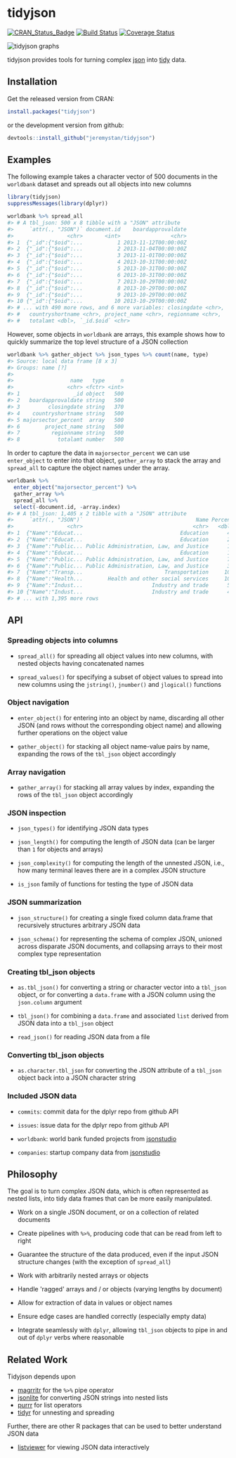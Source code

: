 <!-- README.md is generated from README.Rmd. Please edit that file -->
tidyjson
========

[![CRAN\_Status\_Badge](http://www.r-pkg.org/badges/version/tidyjson)](http://cran.r-project.org/package=tidyjson) [![Build Status](https://travis-ci.org/jeremystan/tidyjson.svg?branch=master)](https://travis-ci.org/jeremystan/tidyjson) [![Coverage Status](https://img.shields.io/codecov/c/github/jeremystan/tidyjson/master.svg)](https://codecov.io/github/jeremystan/tidyjson?branch=master)

![tidyjson graphs](https://cloud.githubusercontent.com/assets/2284427/18217882/1b3b2db4-7114-11e6-8ba3-07938f1db9af.png)

tidyjson provides tools for turning complex [json](http://www.json.org/) into [tidy](https://cran.r-project.org/web/packages/tidyr/vignettes/tidy-data.html) data.

Installation
------------

Get the released version from CRAN:

``` r
install.packages("tidyjson")
```

or the development version from github:

``` r
devtools::install_github("jeremystan/tidyjson")
```

Examples
--------

The following example takes a character vector of 500 documents in the `worldbank` dataset and spreads out all objects into new columns

``` r
library(tidyjson)
suppressMessages(library(dplyr))

worldbank %>% spread_all
#> # A tbl_json: 500 x 8 tibble with a "JSON" attribute
#>     `attr(., "JSON")` document.id    boardapprovaldate
#>                 <chr>       <int>                <chr>
#> 1  {"_id":{"$oid":...           1 2013-11-12T00:00:00Z
#> 2  {"_id":{"$oid":...           2 2013-11-04T00:00:00Z
#> 3  {"_id":{"$oid":...           3 2013-11-01T00:00:00Z
#> 4  {"_id":{"$oid":...           4 2013-10-31T00:00:00Z
#> 5  {"_id":{"$oid":...           5 2013-10-31T00:00:00Z
#> 6  {"_id":{"$oid":...           6 2013-10-31T00:00:00Z
#> 7  {"_id":{"$oid":...           7 2013-10-29T00:00:00Z
#> 8  {"_id":{"$oid":...           8 2013-10-29T00:00:00Z
#> 9  {"_id":{"$oid":...           9 2013-10-29T00:00:00Z
#> 10 {"_id":{"$oid":...          10 2013-10-29T00:00:00Z
#> # ... with 490 more rows, and 6 more variables: closingdate <chr>,
#> #   countryshortname <chr>, project_name <chr>, regionname <chr>,
#> #   totalamt <dbl>, `_id.$oid` <chr>
```

However, some objects in `worldbank` are arrays, this example shows how to quickly summarize the top level structure of a JSON collection

``` r
worldbank %>% gather_object %>% json_types %>% count(name, type)
#> Source: local data frame [8 x 3]
#> Groups: name [?]
#> 
#>                  name   type     n
#>                 <chr> <fctr> <int>
#> 1                 _id object   500
#> 2   boardapprovaldate string   500
#> 3         closingdate string   370
#> 4    countryshortname string   500
#> 5 majorsector_percent  array   500
#> 6        project_name string   500
#> 7          regionname string   500
#> 8            totalamt number   500
```

In order to capture the data in `majorsector_percent` we can use `enter_object` to enter into that object, `gather_array` to stack the array and `spread_all` to capture the object names under the array.

``` r
worldbank %>%
  enter_object("majorsector_percent") %>%
  gather_array %>%
  spread_all %>%
  select(-document.id, -array.index)
#> # A tbl_json: 1,405 x 2 tibble with a "JSON" attribute
#>     `attr(., "JSON")`                                    Name Percent
#>                 <chr>                                   <chr>   <dbl>
#> 1  {"Name":"Educat...                               Education      46
#> 2  {"Name":"Educat...                               Education      26
#> 3  {"Name":"Public... Public Administration, Law, and Justice      16
#> 4  {"Name":"Educat...                               Education      12
#> 5  {"Name":"Public... Public Administration, Law, and Justice      70
#> 6  {"Name":"Public... Public Administration, Law, and Justice      30
#> 7  {"Name":"Transp...                          Transportation     100
#> 8  {"Name":"Health...        Health and other social services     100
#> 9  {"Name":"Indust...                      Industry and trade      50
#> 10 {"Name":"Indust...                      Industry and trade      40
#> # ... with 1,395 more rows
```

API
---

### Spreading objects into columns

-   `spread_all()` for spreading all object values into new columns, with nested objects having concatenated names

-   `spread_values()` for specifying a subset of object values to spread into new columns using the `jstring()`, `jnumber()` and `jlogical()` functions

### Object navigation

-   `enter_object()` for entering into an object by name, discarding all other JSON (and rows without the corresponding object name) and allowing further operations on the object value

-   `gather_object()` for stacking all object name-value pairs by name, expanding the rows of the `tbl_json` object accordingly

### Array navigation

-   `gather_array()` for stacking all array values by index, expanding the rows of the `tbl_json` object accordingly

### JSON inspection

-   `json_types()` for identifying JSON data types

-   `json_length()` for computing the length of JSON data (can be larger than `1` for objects and arrays)

-   `json_complexity()` for computing the length of the unnested JSON, i.e., how many terminal leaves there are in a complex JSON structure

-   `is_json` family of functions for testing the type of JSON data

### JSON summarization

-   `json_structure()` for creating a single fixed column data.frame that recursively structures arbitrary JSON data

-   `json_schema()` for representing the schema of complex JSON, unioned across disparate JSON documents, and collapsing arrays to their most complex type representation

### Creating tbl\_json objects

-   `as.tbl_json()` for converting a string or character vector into a `tbl_json` object, or for converting a `data.frame` with a JSON column using the `json.column` argument

-   `tbl_json()` for combining a `data.frame` and associated `list` derived from JSON data into a `tbl_json` object

-   `read_json()` for reading JSON data from a file

### Converting tbl\_json objects

-   `as.character.tbl_json` for converting the JSON attribute of a `tbl_json` object back into a JSON character string

### Included JSON data

-   `commits`: commit data for the dplyr repo from github API

-   `issues`: issue data for the dplyr repo from github API

-   `worldbank`: world bank funded projects from [jsonstudio](http://jsonstudio.com/resources/)

-   `companies`: startup company data from [jsonstudio](http://jsonstudio.com/resources/)

Philosophy
----------

The goal is to turn complex JSON data, which is often represented as nested lists, into tidy data frames that can be more easily manipulated.

-   Work on a single JSON document, or on a collection of related documents

-   Create pipelines with `%>%`, producing code that can be read from left to right

-   Guarantee the structure of the data produced, even if the input JSON structure changes (with the exception of `spread_all`)

-   Work with arbitrarily nested arrays or objects

-   Handle 'ragged' arrays and / or objects (varying lengths by document)

-   Allow for extraction of data in values or object names

-   Ensure edge cases are handled correctly (especially empty data)

-   Integrate seamlessly with `dplyr`, allowing `tbl_json` objects to pipe in and out of `dplyr` verbs where reasonable

Related Work
------------

Tidyjson depends upon

-   [magrritr](https://github.com/smbache/magrittr) for the `%>%` pipe operator
-   [jsonlite](https://github.com/jeroenooms/jsonlite) for converting JSON strings into nested lists
-   [purrr](https://github.com/hadley/purrr) for list operators
-   [tidyr](https://github.com/hadley/tidyr) for unnesting and spreading

Further, there are other R packages that can be used to better understand JSON data

-   [listviewer](https://github.com/timelyportfolio/listviewer) for viewing JSON data interactively
